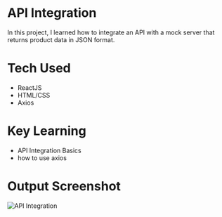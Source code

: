 # API Integration
In this project, I learned how to integrate an API with a mock server that returns product data in JSON format.

# Tech Used
- ReactJS
- HTML/CSS
- Axios

# Key Learning
- API Integration Basics
- how to use axios 

# Output Screenshot
![API Integration](https://i.ibb.co/zf8ZTsD/image.png)
